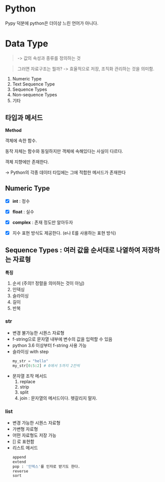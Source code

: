 # Python
Pypy 덕분에 python은 더이상 느린 언어가 아니다.

# Data Type 
> -> 값의 속성과 종류를 정의하는 것

> 그러면 자료구조는 뭘까? 
> -> 효율적으로 저장, 조직화 관리하는 것을 의미함.

1. Numeric Type
2. Text Sequence Type
3. Sequence Types
4. Non-sequence Types
5. 기타

## 타입과 메서드

**Method**

객체에 속한 함수.

동작 자체는 함수와 동일하지만 객체에 속해있다는 사실이 다르다.

객체 지향에만 존재한다.

-> Python의 각종 데이터 타입에는 그에 적합한 메서드가 존재한다

## Numeric Type

- [x] **int** : 정수

- [x] **float** : 실수

- [x] **complex** : 존재 정도만 알아두자

- [x] 지수 표현 방식도 제공한다. (e나 E를 사용하는 표현 방식)

## Sequence Types : 여러 값을 순서대로 나열하여 저장하는 자료형

**특징**
1. 순서 (주의!! 정렬을 의미하는 것이 아님)
2. 인덱싱
3. 슬라이싱
4. 길이
5. 반복

### **str**
- 변경 불가능한 시퀀스 자료형
- f-string으로 문자열 내부에 변수의 값을 입력할 수 있음
- python 3.6 이상부터 f-string 사용 가능
- 슬라이싱 with step
    ```python
    my_str = "hello"
    my_str[0:5:2] # 0에서 5까지 2칸씩
    ```
- 문자열 조작 메서드
    1. replace
    2. strip
    3. split
    4. join : 문자열의 메서드이다. 헷갈리지 말자.

### **list**
- 변경 가능한 시퀀스 자료형
- 가변형 자료형
- 어떤 자료형도 저장 가능
- \[\] 로 표현함
- 리스트 메서드
    ```python
    append
    extend
    pop : '인덱스'를 인자로 받기도 한다.
    reverse
    sort
    ```